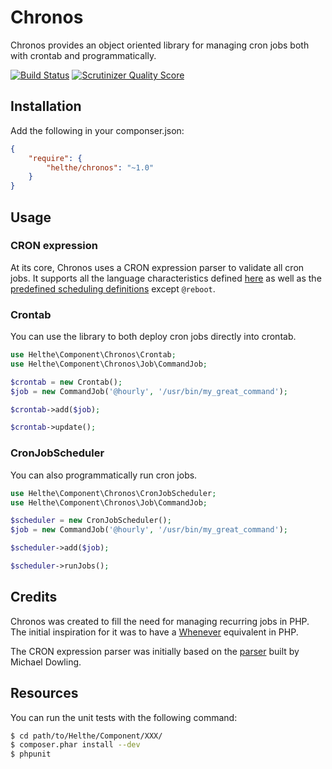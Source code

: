 # Chronos

Chronos provides an object oriented library for managing cron jobs both with crontab and programmatically.

[![Build Status](https://secure.travis-ci.org/helthe/Chronos.png?branch=master)](http://travis-ci.org/helthe/Chronos) [![Scrutinizer Quality Score](https://scrutinizer-ci.com/g/helthe/Chronos/badges/quality-score.png?s=99255d57c39f4377574c7820c1a8d36a32b9ee36)](https://scrutinizer-ci.com/g/helthe/Chronos/)

## Installation

Add the following in your componser.json:

```json
{
    "require": {
        "helthe/chronos": "~1.0"
    }
}
```

## Usage

### CRON expression

At its core, Chronos uses a CRON expression parser to validate all cron jobs. It supports all the language
characteristics defined [here](http://en.wikipedia.org/wiki/Cron#CRON_expression) as well as the
[predefined scheduling definitions](http://en.wikipedia.org/wiki/Cron#Predefined_scheduling_definitions) except `@reboot`.

### Crontab

You can use the library to both deploy cron jobs directly into crontab.

```php
use Helthe\Component\Chronos\Crontab;
use Helthe\Component\Chronos\Job\CommandJob;

$crontab = new Crontab();
$job = new CommandJob('@hourly', '/usr/bin/my_great_command');

$crontab->add($job);

$crontab->update();
```

### CronJobScheduler

You can also programmatically run cron jobs.

```php
use Helthe\Component\Chronos\CronJobScheduler;
use Helthe\Component\Chronos\Job\CommandJob;

$scheduler = new CronJobScheduler();
$job = new CommandJob('@hourly', '/usr/bin/my_great_command');

$scheduler->add($job);

$scheduler->runJobs();
```

## Credits

Chronos was created to fill the need for managing recurring jobs in PHP. The initial inspiration for it was to
have a [Whenever](https://github.com/javan/whenever) equivalent in PHP.

The CRON expression parser was initially based on the [parser](https://github.com/mtdowling/cron-expression)
built by Michael Dowling.

## Resources

You can run the unit tests with the following command:

```bash
$ cd path/to/Helthe/Component/XXX/
$ composer.phar install --dev
$ phpunit
```
